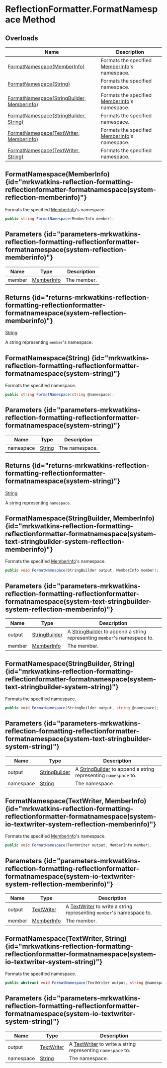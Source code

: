 # ReflectionFormatter.FormatNamespace Method
## Overloads

| Name | Description |
| ---- | ----------- |
| [FormatNamespace(MemberInfo)](MrKWatkins.Reflection.Formatting.ReflectionFormatter.FormatNamespace.md#mrkwatkins-reflection-formatting-reflectionformatter-formatnamespace(system-reflection-memberinfo)) | Formats the specified [MemberInfo](https://learn.microsoft.com/en-gb/dotnet/api/System.Reflection.MemberInfo)&#39;s namespace. |
| [FormatNamespace(String)](MrKWatkins.Reflection.Formatting.ReflectionFormatter.FormatNamespace.md#mrkwatkins-reflection-formatting-reflectionformatter-formatnamespace(system-string)) | Formats the specified namespace. |
| [FormatNamespace(StringBuilder, MemberInfo)](MrKWatkins.Reflection.Formatting.ReflectionFormatter.FormatNamespace.md#mrkwatkins-reflection-formatting-reflectionformatter-formatnamespace(system-text-stringbuilder-system-reflection-memberinfo)) | Formats the specified [MemberInfo](https://learn.microsoft.com/en-gb/dotnet/api/System.Reflection.MemberInfo)&#39;s namespace. |
| [FormatNamespace(StringBuilder, String)](MrKWatkins.Reflection.Formatting.ReflectionFormatter.FormatNamespace.md#mrkwatkins-reflection-formatting-reflectionformatter-formatnamespace(system-text-stringbuilder-system-string)) | Formats the specified namespace. |
| [FormatNamespace(TextWriter, MemberInfo)](MrKWatkins.Reflection.Formatting.ReflectionFormatter.FormatNamespace.md#mrkwatkins-reflection-formatting-reflectionformatter-formatnamespace(system-io-textwriter-system-reflection-memberinfo)) | Formats the specified [MemberInfo](https://learn.microsoft.com/en-gb/dotnet/api/System.Reflection.MemberInfo)&#39;s namespace. |
| [FormatNamespace(TextWriter, String)](MrKWatkins.Reflection.Formatting.ReflectionFormatter.FormatNamespace.md#mrkwatkins-reflection-formatting-reflectionformatter-formatnamespace(system-io-textwriter-system-string)) | Formats the specified namespace. |

## FormatNamespace(MemberInfo) {id="mrkwatkins-reflection-formatting-reflectionformatter-formatnamespace(system-reflection-memberinfo)"}

Formats the specified [MemberInfo](https://learn.microsoft.com/en-gb/dotnet/api/System.Reflection.MemberInfo)&#39;s namespace.

```c#
public string FormatNamespace(MemberInfo member);
```

## Parameters {id="parameters-mrkwatkins-reflection-formatting-reflectionformatter-formatnamespace(system-reflection-memberinfo)"}

| Name | Type | Description |
| ---- | ---- | ----------- |
| member | [MemberInfo](https://learn.microsoft.com/en-gb/dotnet/api/System.Reflection.MemberInfo) | The member. |

## Returns {id="returns-mrkwatkins-reflection-formatting-reflectionformatter-formatnamespace(system-reflection-memberinfo)"}

[String](https://learn.microsoft.com/en-gb/dotnet/api/System.String)

A string representing `member`&#39;s namespace.
## FormatNamespace(String) {id="mrkwatkins-reflection-formatting-reflectionformatter-formatnamespace(system-string)"}

Formats the specified namespace.

```c#
public string FormatNamespace(string @namespace);
```

## Parameters {id="parameters-mrkwatkins-reflection-formatting-reflectionformatter-formatnamespace(system-string)"}

| Name | Type | Description |
| ---- | ---- | ----------- |
| namespace | [String](https://learn.microsoft.com/en-gb/dotnet/api/System.String) | The namespace. |

## Returns {id="returns-mrkwatkins-reflection-formatting-reflectionformatter-formatnamespace(system-string)"}

[String](https://learn.microsoft.com/en-gb/dotnet/api/System.String)

A string representing `namespace`.
## FormatNamespace(StringBuilder, MemberInfo) {id="mrkwatkins-reflection-formatting-reflectionformatter-formatnamespace(system-text-stringbuilder-system-reflection-memberinfo)"}

Formats the specified [MemberInfo](https://learn.microsoft.com/en-gb/dotnet/api/System.Reflection.MemberInfo)&#39;s namespace.

```c#
public void FormatNamespace(StringBuilder output, MemberInfo member);
```

## Parameters {id="parameters-mrkwatkins-reflection-formatting-reflectionformatter-formatnamespace(system-text-stringbuilder-system-reflection-memberinfo)"}

| Name | Type | Description |
| ---- | ---- | ----------- |
| output | [StringBuilder](https://learn.microsoft.com/en-gb/dotnet/api/System.Text.StringBuilder) | A [StringBuilder](https://learn.microsoft.com/en-gb/dotnet/api/System.Text.StringBuilder) to append a string representing `member`&#39;s namespace to. |
| member | [MemberInfo](https://learn.microsoft.com/en-gb/dotnet/api/System.Reflection.MemberInfo) | The member. |

## FormatNamespace(StringBuilder, String) {id="mrkwatkins-reflection-formatting-reflectionformatter-formatnamespace(system-text-stringbuilder-system-string)"}

Formats the specified namespace.

```c#
public void FormatNamespace(StringBuilder output, string @namespace);
```

## Parameters {id="parameters-mrkwatkins-reflection-formatting-reflectionformatter-formatnamespace(system-text-stringbuilder-system-string)"}

| Name | Type | Description |
| ---- | ---- | ----------- |
| output | [StringBuilder](https://learn.microsoft.com/en-gb/dotnet/api/System.Text.StringBuilder) | A [StringBuilder](https://learn.microsoft.com/en-gb/dotnet/api/System.Text.StringBuilder) to append a string representing `namespace` to. |
| namespace | [String](https://learn.microsoft.com/en-gb/dotnet/api/System.String) | The namespace. |

## FormatNamespace(TextWriter, MemberInfo) {id="mrkwatkins-reflection-formatting-reflectionformatter-formatnamespace(system-io-textwriter-system-reflection-memberinfo)"}

Formats the specified [MemberInfo](https://learn.microsoft.com/en-gb/dotnet/api/System.Reflection.MemberInfo)&#39;s namespace.

```c#
public void FormatNamespace(TextWriter output, MemberInfo member);
```

## Parameters {id="parameters-mrkwatkins-reflection-formatting-reflectionformatter-formatnamespace(system-io-textwriter-system-reflection-memberinfo)"}

| Name | Type | Description |
| ---- | ---- | ----------- |
| output | [TextWriter](https://learn.microsoft.com/en-gb/dotnet/api/System.IO.TextWriter) | A [TextWriter](https://learn.microsoft.com/en-gb/dotnet/api/System.IO.TextWriter) to write a string representing `member`&#39;s namespace to. |
| member | [MemberInfo](https://learn.microsoft.com/en-gb/dotnet/api/System.Reflection.MemberInfo) | The member. |

## FormatNamespace(TextWriter, String) {id="mrkwatkins-reflection-formatting-reflectionformatter-formatnamespace(system-io-textwriter-system-string)"}

Formats the specified namespace.

```c#
public abstract void FormatNamespace(TextWriter output, string @namespace);
```

## Parameters {id="parameters-mrkwatkins-reflection-formatting-reflectionformatter-formatnamespace(system-io-textwriter-system-string)"}

| Name | Type | Description |
| ---- | ---- | ----------- |
| output | [TextWriter](https://learn.microsoft.com/en-gb/dotnet/api/System.IO.TextWriter) | A [TextWriter](https://learn.microsoft.com/en-gb/dotnet/api/System.IO.TextWriter) to write a string representing `namespace` to. |
| namespace | [String](https://learn.microsoft.com/en-gb/dotnet/api/System.String) | The namespace. |

